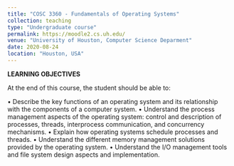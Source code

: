 ```yaml
---
title: "COSC 3360 - Fundamentals of Operating Systems"
collection: teaching
type: "Undergraduate course"
permalink: https://moodle2.cs.uh.edu/
venue: "University of Houston, Computer Science Deparment"
date: 2020-08-24
location: "Houston, USA"
---
```


**LEARNING OBJECTIVES**

At the end of this course, the student should be able to:

•	Describe the key functions of an operating system and its relationship with the components of a computer system. 
•	Understand the process management aspects of the operating system:  control and description of processes, threads, interprocess communication, and concurrency mechanisms. 
•	Explain how operating systems schedule processes and threads. 
•	Understand the different memory management solutions provided by the operating system. 
•	Understand the I/O management tools and file system design aspects and implementation.
